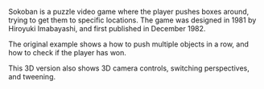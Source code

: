 Sokoban is a puzzle video game where the player pushes boxes around, trying to get them to specific locations. The game was designed in 1981 by Hiroyuki Imabayashi, and first published in December 1982.

The original example shows a how to push multiple objects in a row, and how to check if the player has won.

This 3D version also shows 3D camera controls, switching perspectives, and tweening.